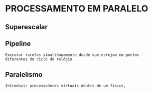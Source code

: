 # PROCESSAMENTO EM PARALELO

## Superescalar 


## Pipeline 
    
    Executar tarefas simultâneamente desde que estejam em pontos diferentes do ciclo do relógio 

## Paralelismo 

    Introduzir processadores virtuais dentro de um físico, 
